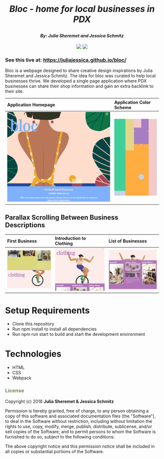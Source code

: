 # _<p align="center">Bloc - home for local businesses in PDX</p>_

#### _**<p align="center">By: Julia Sheremet and Jessica Schmitz</p>**_

<p align="center">  
<a href="https://opensource.org/licenses/MIT"><img src="https://img.shields.io/badge/license-MIT-blue.svg"></a>
<a href="https://github.com/RichardLitt/standard-readme"><img src="https://img.shields.io/badge/readme%20style-standard-brightgreen.svg?style=flat-square"></a>
</p>

### See this live at: https://juliajessica.github.io/bloc/

Bloc is a webpage designed to share creative design inspirations by Julia Sheremet and Jessica Schmitz. The idea for bloc was curated to help local businesses thrive. We developed a single page application where PDX businesses can share their shop information and gain an extra backlink to their site.  

| Application Homepage | Application Color Scheme |
| :------------- | :------------- |
| ![Homepage Screenshot](src/images/bloc.png) | ![Color Screenshot](src/images/color-inspo.png) |

## Parallax Scrolling Between Business Descriptions
| First Business | Introduction to Clothing | List of Businesses |
| :------------- | :------------- | :------------- |
| ![Clothing Screenshot](src/images/clothing.png) |  ![Clothing 3 Screenshot](src/images/clothing2.png) | ![Clothing 2 Screenshot](src/images/clothing1.png) |


# Setup Requirements
* Clone this repository
* Run npm install to install all dependencies
* Run npm run start to build and start the development environment

# Technologies
* HTML
* CSS
* Webpack

### <span style="color:#74875d;">License</span>

Copyright (c) 2018 **Julia Sheremet & Jessica Schmitz** 

Permission is hereby granted, free of charge, to any person obtaining a copy of this software and associated documentation files (the "Software"), to deal in the Software without restriction, including without limitation the rights to use, copy, modify, merge, publish, distribute, sublicense, and/or sell copies of the Software, and to permit persons to whom the Software is furnished to do so, subject to the following conditions:

The above copyright notice and this permission notice shall be included in all copies or substantial portions of the Software.
